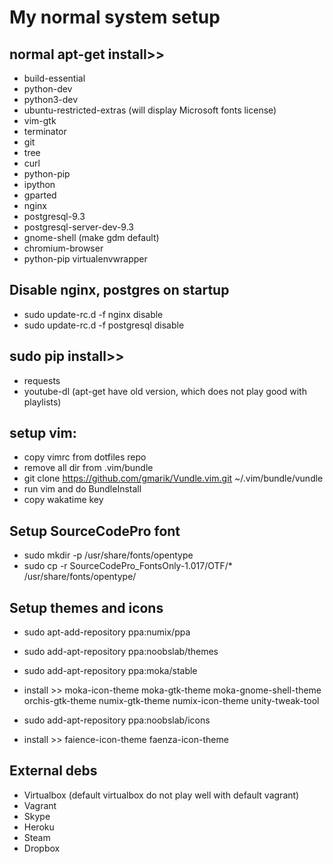 # My normal system setup

## normal apt-get install>>
+ build-essential
+ python-dev
+ python3-dev
+ ubuntu-restricted-extras (will display Microsoft fonts license)
+ vim-gtk
+ terminator
+ git
+ tree
+ curl
+ python-pip
+ ipython
+ gparted
+ nginx
+ postgresql-9.3
+ postgresql-server-dev-9.3
+ gnome-shell (make gdm default)
+ chromium-browser
+ python-pip virtualenvwrapper

## Disable nginx, postgres on startup
+ sudo update-rc.d -f nginx disable
+ sudo update-rc.d -f postgresql disable

## sudo pip install>>
+ requests
+ youtube-dl (apt-get have old version, which does not play good with playlists)

## setup vim:
+ copy vimrc from dotfiles repo
+ remove all dir from .vim/bundle
+ git clone https://github.com/gmarik/Vundle.vim.git ~/.vim/bundle/vundle
+ run vim and do BundleInstall
+ copy wakatime key

## Setup SourceCodePro font
+ sudo mkdir -p /usr/share/fonts/opentype
+ sudo cp -r SourceCodePro_FontsOnly-1.017/OTF/* /usr/share/fonts/opentype/

## Setup themes and icons
+ sudo apt-add-repository ppa:numix/ppa
+ sudo add-apt-repository ppa:noobslab/themes
+ sudo add-apt-repository ppa:moka/stable
+ install >> moka-icon-theme moka-gtk-theme moka-gnome-shell-theme orchis-gtk-theme numix-gtk-theme numix-icon-theme unity-tweak-tool

+ sudo add-apt-repository ppa:noobslab/icons
+ install >> faience-icon-theme faenza-icon-theme

## External debs
+ Virtualbox (default virtualbox do not play well with default vagrant)
+ Vagrant
+ Skype
+ Heroku
+ Steam
+ Dropbox
